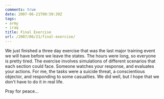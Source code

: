 ```yaml
---
comments: true
date: 2007-06-21T00:59:39Z
tags:
- army
- iraq
title: Final Exercise
url: /2007/06/21/final-exercise/
---
```


<p>We just finished a three day exercise that was the last major training event we will have before we leave the states. The hours were long, so everyone is pretty tired. The exercise involves simulations of different scenarios that each section could face. Someone watches your response, and evaluates your actions. For me, the tasks were a suicide threat, a conscientious objector, and responding to some casualties. We did well, but I hope that we don't have to do it in real life.</p>
<p>Pray for peace...</p>
